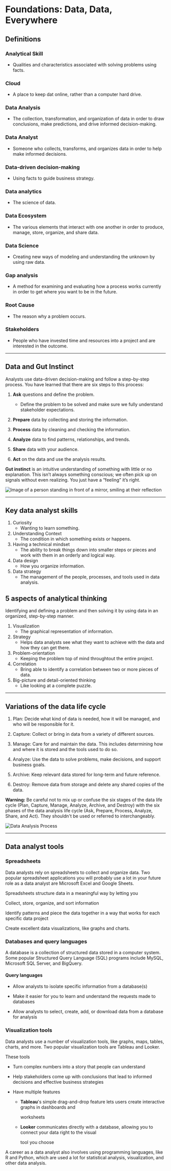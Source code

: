 # Foundations: Data, Data, Everywhere

## Definitions

### Analytical Skill
- Qualities and characteristics associated with solving problems using facts.  
### Cloud
- A place to keep dat online, rather than a computer hard drive.  
### Data Analysis
- The collection, transformation, and organization of data in order to draw conclusions, make predictions, and drive informed decision-making.  

### Data Analyst
- Someone who collects, transforms, and organizes data in order to help make informed decisions.  
### Data-driven decision-making
- Using facts to guide business strategy.
### Data analytics
- The science of data.  

### Data Ecosystem
- The various elements that interact with one another in order to produce, manage, store, organize, and share data.  

### Data Science
- Creating new ways of modeling and understanding the unknown by using raw data.  

### Gap analysis
- A method for examining and evaluating how a process works currently in order to get where you want to be in the future.
### Root Cause
- The reason why a problem occurs.  
### Stakeholders
- People who have invested time and resources into a project and are interested in the outcome.  
<hr>

## Data and Gut Instinct

Analysts use data-driven decision-making and follow a step-by-step process. You have learned that there are six steps to this process:

1. **Ask** questions and define the problem.
   - Define the problem to be solved and make sure we fully understand stakeholder expectations.

2. **Prepare** data by collecting and storing the information.

3. **Process** data by cleaning and checking the information.

4. **Analyze** data to find patterns, relationships, and trends.

5. **Share** data with your audience.

6. **Act** on the data and use the analysis results.

**Gut instinct** is an intuitive understanding of something with little or no explanation. This isn’t always something conscious; we often pick up on signals without even realizing. You just have a “feeling” it’s right.  

![Image of a person standing in front of a mirror, smiling at their reflection](/assets/woman_mirror.png)
<hr>

## Key data analyst skills
1. Curiosity  
   - Wanting to learn something.
2. Understanding Context  
   - The condition in which something exists or happens.
3. Having a technical mindset  
   - The ability to break things down into smaller steps or pieces and work with them in an orderly and logical way.
4. Data design  
   - How you organize information.
5. Data strategy  
   -  The management of the people, processes, and tools used in data analysis.

## 5 aspects of analytical thinking
Identifying and defining a problem and then solving it by using data in an organized, step-by-step manner.  

1. Visualization
   - The graphical representation of information.
2. Strategy
   - Helps data analysts see what they want to achieve with the data and how they can get there.
3. Problem-orientation
   - Keeping the problem top of mind throughtout the entire project.
4. Correlation
   - Bring able to identify a correlation between two or more pieces of data.
5. Big-picture and detail-oriented thinking
   - Like looking at a complete puzzle.

<hr>  

## Variations of the data life cycle

1. Plan: Decide what kind of data is needed, how it will be managed, and who will be responsible for it.

2. Capture: Collect or bring in data from a variety of different sources.

3. Manage: Care for and maintain the data. This includes determining how and where it is stored and the tools used to do so.

4. Analyze: Use the data to solve problems, make decisions, and support business goals.

5. Archive: Keep relevant data stored for long-term and future reference.

6. Destroy: Remove data from storage and delete any shared copies of the data.

**Warning:** Be careful not to mix up or confuse the six stages of the data life cycle (Plan, Capture, Manage, Analyze, Archive, and Destroy) with the six phases of the data analysis life cycle (Ask, Prepare, Process, Analyze, Share, and Act). They shouldn't be used or referred to interchangeably.  

![Data Analysis Process](/assets/data_analysis_process.png)  

<hr>

## Data analyst tools

### Spreadsheets
Data analysts rely on spreadsheets to collect and organize data. Two popular spreadsheet applications you will probably use a lot in your future role as a data analyst are Microsoft Excel and Google Sheets. 

Spreadsheets structure data in a meaningful way by letting you 

Collect, store, organize, and sort information

Identify patterns and piece the data together in a way that works for each specific data project

Create excellent data visualizations, like graphs and charts. 

### Databases and query languages
A database is a collection of structured data stored in a computer system. Some popular Structured Query Language (SQL) programs include MySQL, Microsoft SQL Server, and BigQuery.

#### Query languages 

- Allow analysts to isolate specific information from a database(s)

- Make it easier for you to learn and understand the requests made to databases

- Allow analysts to select, create, add, or download data from a database for analysis

### Visualization tools
Data analysts use a number of visualization tools, like graphs, maps, tables, charts, and more. Two popular visualization tools are Tableau and Looker.

These tools 

- Turn complex numbers into a story that people can understand 

- Help stakeholders come up with conclusions that lead to informed decisions and effective business strategies  

- Have multiple features 

   - **Tableau**'s simple drag-and-drop feature lets users create interactive graphs in dashboards and   

      worksheets 

   - **Looker** communicates directly with a database, allowing you to connect your data right to the visual 

      tool you choose 

A career as a data analyst also involves using programming languages, like R and Python, which are used a lot for statistical analysis, visualization, and other data analysis.
